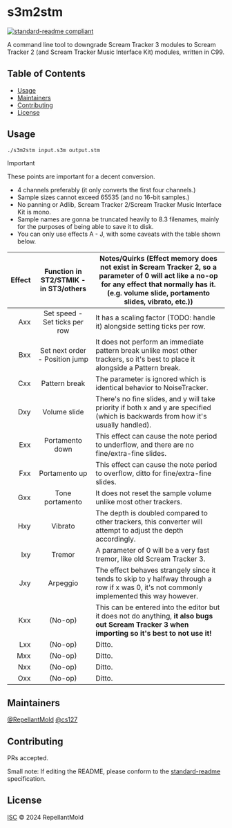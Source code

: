 # s3m2stm

[![standard-readme compliant](https://img.shields.io/badge/standard--readme-OK-green.svg?style=plastic)](https://github.com/RichardLitt/standard-readme)

A command line tool to downgrade Scream Tracker 3 modules to Scream Tracker 2 (and Scream Tracker Music Interface Kit) modules, written in C99.

## Table of Contents

- [Usage](#usage)
- [Maintainers](#maintainers)
- [Contributing](#contributing)
- [License](#license)

## Usage

```sh
./s3m2stm input.s3m output.stm
```

> [!IMPORTANT]
> These points are important for a decent conversion.
> 
> - 4 channels preferably (it only converts the first four channels.)
> - Sample sizes cannot exceed 65535 (and no 16-bit samples.)
> - No panning or Adlib, Scream Tracker 2/Scream Tracker Music Interface Kit is mono.
> - Sample names are gonna be truncated heavily to 8.3 filenames, mainly for the purposes of being able to save it to disk.
> - You can only use effects A - J, with some caveats with the table shown below.
> 
> | Effect | Function in ST2/STMIK - in ST3/others | Notes/Quirks (Effect memory **does not exist** in Scream Tracker 2, so a parameter of 0 will act like a no-op for any effect that normally has it. (e.g. volume slide, portamento slides, vibrato, etc.)) |
> |---:|:---:|---|
> | Axx | Set speed - Set ticks per row | It has a scaling factor (TODO: handle it) alongside setting ticks per row. |
> | Bxx | Set next order - Position jump | It does not perform an immediate pattern break unlike most other trackers, so it's best to place it alongside a Pattern break. |
> | Cxx | Pattern break | The parameter is ignored which is identical behavior to NoiseTracker. |
> | Dxy | Volume slide | There's no fine slides, and y will take priority if both x and y are specified (which is backwards from how it's usually handled). |
> | Exx | Portamento down | This effect can cause the note period to underflow, and there are no fine/extra-fine slides. |
> | Fxx | Portamento up | This effect can cause the note period to overflow, ditto for fine/extra-fine slides. |
> | Gxx | Tone portamento | It does not reset the sample volume unlike most other trackers. |
> | Hxy | Vibrato | The depth is doubled compared to other trackers, this converter will attempt to adjust the depth accordingly. |
> | Ixy | Tremor | A parameter of 0 will be a very fast tremor, like old Scream Tracker 3. |
> | Jxy | Arpeggio | The effect behaves strangely since it tends to skip to y halfway through a row if x was 0, it's not commonly implemented this way however. |
> | Kxx | (No-op) | This can be entered into the editor but it does not do anything, **it also bugs out Scream Tracker 3 when importing so it's best to not use it!** |
> | Lxx | (No-op) | Ditto. |
> | Mxx | (No-op) | Ditto. |
> | Nxx | (No-op) | Ditto. |
> | Oxx | (No-op) | Ditto. |

## Maintainers

[@RepellantMold](https://github.com/RepellantMold)
[@cs127](https://github.com/cs127)

## Contributing

PRs accepted.

Small note: If editing the README, please conform to the
[standard-readme](https://github.com/RichardLitt/standard-readme) specification.

## License

[ISC](LICENSE) © 2024 RepellantMold
